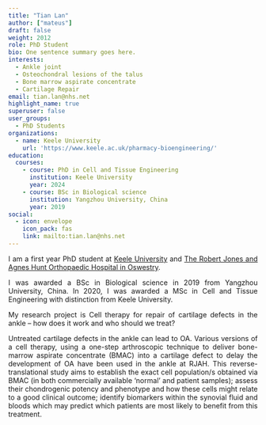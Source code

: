 ```yaml
---
title: "Tian Lan"
author: ["mateus"]
draft: false
weight: 2012
role: PhD Student
bio: One sentence summary goes here.
interests:
  - Ankle joint
  - Osteochondral lesions of the talus
  - Bone marrow aspirate concentrate
  - Cartilage Repair
email: tian.lan@nhs.net
highlight_name: true
superuser: false
user_groups:
  - PhD Students
organizations:
  - name: Keele University
    url: 'https://www.keele.ac.uk/pharmacy-bioengineering/'
education:
  courses:
    - course: PhD in Cell and Tissue Engineering
      institution: Keele University
      year: 2024
    - course: BSc in Biological science
      institution: Yangzhou University, China
      year: 2019
social:
  - icon: envelope
    icon_pack: fas
    link: mailto:tian.lan@nhs.net
---
```

<style>
body {
text-align: justify}
</style>

I am a first year PhD student at [Keele University](https://www.keele.ac.uk/) and [The Robert Jones and Agnes Hunt Orthopaedic Hospital in Oswestry](https://www.rjah.nhs.uk/).

I was awarded a BSc in Biological science in 2019 from Yangzhou University, China. In 2020, I was awarded a MSc in Cell and Tissue Engineering with distinction from Keele University.

My research project is Cell therapy for repair of cartilage defects in the ankle – how does it work and who should we treat?

Untreated cartilage defects in the ankle can lead to OA.
Various versions of a cell therapy, using a one-step arthroscopic technique to deliver bone-marrow aspirate concentrate (BMAC) into a cartilage defect to delay the development of OA have been used in the ankle at RJAH.
This reverse-translational study aims to establish the exact cell population/s obtained via BMAC (in both commercially available ‘normal’ and patient samples); assess their chondrogenic potency and phenotype and how these cells might relate to a good clinical outcome; identify biomarkers within the synovial fluid and bloods which may predict which patients are most likely to benefit from this treatment.

